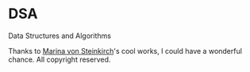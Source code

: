 # DSA
Data Structures and Algorithms

Thanks to [Marina von Steinkirch](http://www.astro.sunysb.edu/steinkirch/#home)'s cool works, I could have a wonderful chance. All copyright reserved.
